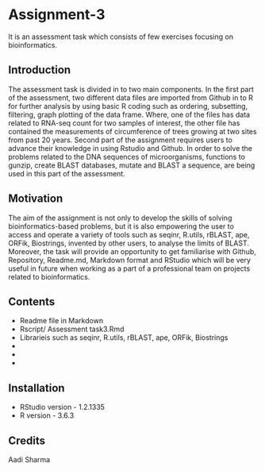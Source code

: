 # Assignment-3
It is an assessment task which consists of few exercises focusing on bioinformatics. 

## Introduction
The assessment task is divided in to two main components. In the first part of the assessment, two different data files are imported from Github in to R for further analysis by using basic R coding such as ordering, subsetting, filtering, graph plotting of the data frame. Where, one of the files has data related to RNA-seq count for two samples of interest, the other file has contained the measurements of circumference of trees growing at two sites from past 20 years.
Second part of the assignment requires users to advance their knowledge in using Rstudio and Github. In order to solve the problems related to the DNA sequences of microorganisms, functions to gunzip, create BLAST databases, mutate and BLAST a sequence, are being used in this part of the assessment. 

## Motivation
The aim of the assignment is not only to develop the skills of solving bioinformatics-based problems, but it is also empowering the user to access and operate a variety of tools such as seqinr, R.utils, rBLAST, ape, ORFik, Biostrings, invented by other users, to analyse the limits of BLAST. Moreover, the task will provide an opportunity to get familiarise with Github, Repository, Readme.md, Markdown format and RStudio which will be very useful in future when working as a part of a professional team on projects related to bioinformatics.

## Contents
+ Readme file in Markdown
+ Rscript/ Assessment task3.Rmd
+ Librarieis such as seqinr, R.utils, rBLAST, ape, ORFik, Biostrings
+
+
+
## Installation 
+ RStudio version - 1.2.1335
+ R version - 3.6.3

## Credits 
Aadi Sharma




